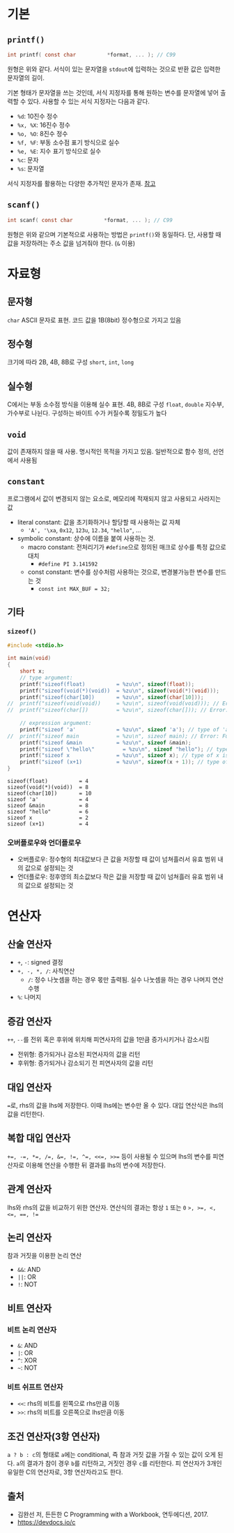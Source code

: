 # 기본
## `printf()`
```c
int printf( const char          *format, ... ); // C99
```

원형은 위와 같다. 서식이 있는 문자열을 `stdout`에 입력하는 것으로 반환 값은 입력한 문자열의 길이.

기본 형태가 문자열을 쓰는 것인데, 서식 지정자를 통해 원하는 변수를 문자열에 넣어 출력할 수 있다. 사용할 수 있는 서식 지정자는 다음과 같다.
+ `%d`: 10진수 정수
+ `%x, %X`: 16진수 정수
+ `%o, %O`: 8진수 정수
+ `%f, %F`: 부동 소수점 표기 방식으로 실수
+ `%e, %E`: 지수 표기 방식으로 실수
+ `%c`: 문자 
+ `%s`: 문자열

서식 지정자를 활용하는 다양한 추가적인 문자가 존재. <a href="https://devdocs.io/c/io/fprintf">참고</a>
## `scanf()`
```c
int scanf( const char          *format, ... ); // C99
```

원형은 위와 같으며 기본적으로 사용하는 방법은 `printf()`와 동일하다.
단, 사용할 때 값을 저장하려는 주소 값을 넘겨줘야 한다. (`&` 이용)
# 자료형

## 문자형
`char`
ASCII 문자로 표현. 코드 값을 1B(8bit) 정수형으로 가지고 있음
## 정수형
크기에 따라 2B, 4B, 8B로 구성 `short`, `int`, `long`
## 실수형
C에서는 부동 소수점 방식을 이용해 실수 표현. 4B, 8B로 구성 `float`, `double`
지수부, 가수부로 나뉜다. 구성하는 바이트 수가 커질수록 정밀도가 높다
## `void`
값이 존재하지 않을 때 사용. 명시적인 목적을 가지고 있음. 일반적으로 함수 정의, 선언에서 사용됨
## `constant`
프로그램에서 값이 변경되지 않는 요소로, 메모리에 적재되지 않고 사용되고 사라지는 값
+ literal constant: 값을 초기화하거나 할당할 때 사용하는 값 자체 
	+ `'A', '\xa`, `0x12`, `123u`, `12.34`, `"hello"`, ...
+ symbolic constant: 상수에 이름을 붙여 사용하는 것. 
	+ macro constant: 전처리기가 `#define`으로 정의된 매크로 상수를 특정 값으로 대치
		+ `#define PI 3.141592`
	+ const constant: 변수를 상수처럼 사용하는 것으로, 변경불가능한 변수를 만드는 것
		+ `const int MAX_BUF = 32;`
## 기타
### `sizeof()`
```c
#include <stdio.h>
 
int main(void)
{
    short x;
    // type argument:
    printf("sizeof(float)          = %zu\n", sizeof(float));
    printf("sizeof(void(*)(void))  = %zu\n", sizeof(void(*)(void)));
    printf("sizeof(char[10])       = %zu\n", sizeof(char[10]));
//  printf("sizeof(void(void))     = %zu\n", sizeof(void(void))); // Error: function type
//  printf("sizeof(char[])         = %zu\n", sizeof(char[])); // Error: incomplete type
 
    // expression argument:
    printf("sizeof 'a'             = %zu\n", sizeof 'a'); // type of 'a' is int
//  printf("sizeof main            = %zu\n", sizeof main); // Error: Function type
    printf("sizeof &main           = %zu\n", sizeof &main);
    printf("sizeof \"hello\"         = %zu\n", sizeof "hello"); // type is char[6]
    printf("sizeof x               = %zu\n", sizeof x); // type of x is short
    printf("sizeof (x+1)           = %zu\n", sizeof(x + 1)); // type of x+1 is int
}
```

```output
sizeof(float)          = 4
sizeof(void(*)(void))  = 8
sizeof(char[10])       = 10
sizeof 'a'             = 4
sizeof &main           = 8
sizeof "hello"         = 6
sizeof x               = 2
sizeof (x+1)           = 4
```

### 오버플로우와 언더플로우
+ 오버플로우: 정수형의 최대값보다 큰 값을 저장할 때 값이 넘쳐흘러서 유효 범위 내의 값으로 설정되는 것
+ 언더플로우: 정후영의 최소값보다 작은 값을 저장할 때 값이 넘쳐흘러 유효 범위 내의 값으로 설정되는 것
# 연산자
## 산술 연산자
+ `+`, `-`: signed 결정
+ `+, -, *, /`: 사칙연산
	+ `/`: 정수 나눗셈을 하는 경우 몫만 출력됨. 실수 나눗셈을 하는 경우 나머지 연산 수행
+ `%`: 나머지
## 증감 연산자
`++`, `--`를 전위 혹은 후위에 위치해 피연사자의 값을 1만큼 증가시키거나 감소시킴
+ 전위형: 증가되거나 감소된 피연사자의 값을 리턴
+ 후위형: 증가되거나 감소되기 전 피연사자의 값을 리턴
## 대입 연산자
`=`로, rhs의 값을 lhs에 저장한다. 이때 lhs에는 변수만 올 수 있다. 대입 연산식은 lhs의 값을 리턴한다. 
## 복합 대입 연산자
`+=, -=, *=, /=, &=, !=, ^=, <<=, >>=` 등이 사용될 수 있으며 lhs의 변수를 피연산자로 이용해 연산을 수행한 뒤 결과를 lhs의 변수에 저장한다. 
## 관계 연산자
lhs와 rhs의 값을 비교하기 위한 연산자. 연산식의 결과는 항상 `1` 또는 `0`
`>, >=, <, <=, ==, !=`
## 논리 연산자
참과 거짓을 이용한 논리 연산
+ `&&`: AND
+ `||`: OR
+ `!`: NOT
## 비트 연산자
### 비트 논리 연산자
+ `&`: AND
+ `|`: OR
+ `^`: XOR
+ `~`: NOT
### 비트 쉬프트 연산자
+ `<<`: rhs의 비트를 왼쪽으로 rhs만큼 이동
+ `>>`: rhs의 비트를 오른쪽으로 lhs만큼 이동
## 조건 연산자(3항 연산자)
`a ? b : c`의 형태로 `a`에는 conditional, 즉 참과 거짓 값을 가질 수 있는 값이 오게 된다. `a`의 결과가 참이 경우 `b`를 리턴하고, 거짓인 경우 `c`를 리턴한다. 피 연산자가 3개인 유일한 C의 연산자로, 3항 연산자라고도 한다.
## 출처
+ 김완선 저, 든든한 C Programming with a Workbook, 연두에디션, 2017.
+ https://devdocs.io/c